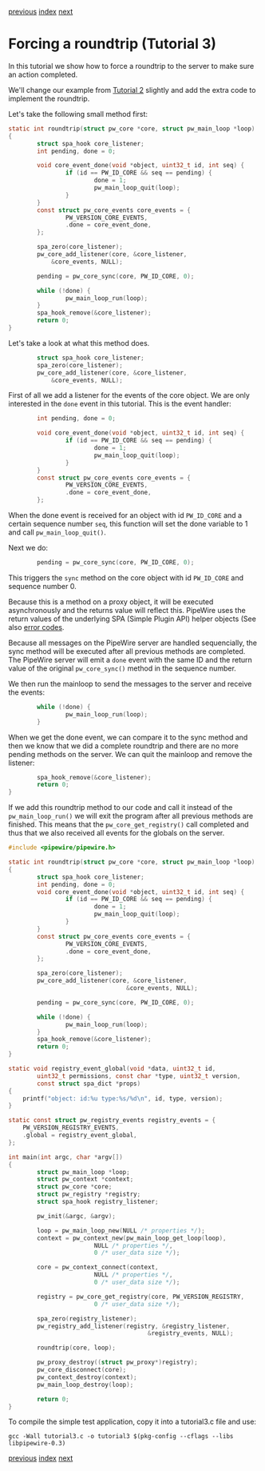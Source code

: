 [previous](tutorial2.md) [index](tutorial-index.md)  [next](tutorial4.md)

# Forcing a roundtrip (Tutorial 3)

In this tutorial we show how to force a roundtrip to the server
to make sure an action completed.

We'll change our example from [Tutorial 2](tutorial2.md) slightly
and add the extra code to implement the roundtrip.

Let's take the following small method first:

```c
static int roundtrip(struct pw_core *core, struct pw_main_loop *loop)
{
        struct spa_hook core_listener;
        int pending, done = 0;

        void core_event_done(void *object, uint32_t id, int seq) {
                if (id == PW_ID_CORE && seq == pending) {
                        done = 1;
                        pw_main_loop_quit(loop);
                }
        }
        const struct pw_core_events core_events = {
                PW_VERSION_CORE_EVENTS,
                .done = core_event_done,
        };

        spa_zero(core_listener);
        pw_core_add_listener(core, &core_listener,
			&core_events, NULL);

        pending = pw_core_sync(core, PW_ID_CORE, 0);

        while (!done) {
                pw_main_loop_run(loop);
        }
        spa_hook_remove(&core_listener);
        return 0;
}
```

Let's take a look at what this method does.

```c
        struct spa_hook core_listener;
        spa_zero(core_listener);
        pw_core_add_listener(core, &core_listener,
			&core_events, NULL);
```

First of all we add a listener for the events of the core
object. We are only interested in the `done` event in this
tutorial. This is the event handler:

```c
        int pending, done = 0;

        void core_event_done(void *object, uint32_t id, int seq) {
                if (id == PW_ID_CORE && seq == pending) {
                        done = 1;
                        pw_main_loop_quit(loop);
                }
        }
        const struct pw_core_events core_events = {
                PW_VERSION_CORE_EVENTS,
                .done = core_event_done,
        };
```

When the done event is received for an object with id `PW_ID_CORE`
and a certain sequence number `seq`, this function will set the done
variable to 1 and call `pw_main_loop_quit()`.

Next we do:

```c
        pending = pw_core_sync(core, PW_ID_CORE, 0);
```

This triggers the `sync` method on the core object with id
`PW_ID_CORE` and sequence number 0.

Because this is a method on a proxy object, it will be executed
asynchronously and the returns value will reflect this. PipeWire
uses the return values of the underlying SPA (Simple Plugin API)
helper objects (See also [error codes](spa/design.md#error-codes).

Because all messages on the PipeWire server are handled sequencially,
the sync method will be executed after all previous methods are
completed. The PipeWire server will emit a `done` event with the
same ID and the return value of the original `pw_core_sync()`
method in the sequence number.

We then run the mainloop to send the messages to the server and
receive the events:

```c
        while (!done) {
                pw_main_loop_run(loop);
        }
```

When we get the done event, we can compare it to the sync method
and then we know that we did a complete roundtrip and there are no
more pending methods on the server. We can quit the mainloop and
remove the listener:

```c
        spa_hook_remove(&core_listener);
        return 0;
}
```

If we add this roundtrip method to our code and call it instead of the
`pw_main_loop_run()` we will exit the program after all previous methods
are finished. This means that the `pw_core_get_registry()` call
completed and thus that we also received all events for the globals
on the server.


```c
#include <pipewire/pipewire.h>

static int roundtrip(struct pw_core *core, struct pw_main_loop *loop)
{
        struct spa_hook core_listener;
        int pending, done = 0;
        void core_event_done(void *object, uint32_t id, int seq) {
                if (id == PW_ID_CORE && seq == pending) {
                        done = 1;
                        pw_main_loop_quit(loop);
                }
        }
        const struct pw_core_events core_events = {
                PW_VERSION_CORE_EVENTS,
                .done = core_event_done,
        };

        spa_zero(core_listener);
        pw_core_add_listener(core, &core_listener,
                                 &core_events, NULL);

        pending = pw_core_sync(core, PW_ID_CORE, 0);

        while (!done) {
                pw_main_loop_run(loop);
        }
        spa_hook_remove(&core_listener);
        return 0;
}

static void registry_event_global(void *data, uint32_t id,
		uint32_t permissions, const char *type, uint32_t version,
		const struct spa_dict *props)
{
	printf("object: id:%u type:%s/%d\n", id, type, version);
}

static const struct pw_registry_events registry_events = {
	PW_VERSION_REGISTRY_EVENTS,
	.global = registry_event_global,
};

int main(int argc, char *argv[])
{
        struct pw_main_loop *loop;
        struct pw_context *context;
        struct pw_core *core;
        struct pw_registry *registry;
        struct spa_hook registry_listener;

        pw_init(&argc, &argv);

        loop = pw_main_loop_new(NULL /* properties */);
        context = pw_context_new(pw_main_loop_get_loop(loop),
                        NULL /* properties */,
                        0 /* user_data size */);

        core = pw_context_connect(context,
                        NULL /* properties */,
                        0 /* user_data size */);

        registry = pw_core_get_registry(core, PW_VERSION_REGISTRY,
                        0 /* user_data size */);

        spa_zero(registry_listener);
        pw_registry_add_listener(registry, &registry_listener,
                                       &registry_events, NULL);

        roundtrip(core, loop);

        pw_proxy_destroy((struct pw_proxy*)registry);
        pw_core_disconnect(core);
        pw_context_destroy(context);
        pw_main_loop_destroy(loop);

        return 0;
}
```

To compile the simple test application, copy it into a tutorial3.c file and
use:

```
gcc -Wall tutorial3.c -o tutorial3 $(pkg-config --cflags --libs libpipewire-0.3)
```

[previous](tutorial2.md) [index](tutorial-index.md)  [next](tutorial4.md)

